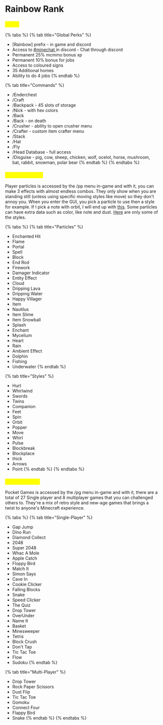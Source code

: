 # Rainbow Rank

### <mark style="color:yellow;">Perks</mark>

{% tabs %}
{% tab title="Global Perks" %}
* \[Rainbow] prefix - in game and discord
* Access to [#minechat ](https://discord.gg/DcVvbkh) in discord - Chat through discord
* Permanent 25% mcmmo bonus xp
* Permanent 10% bonus for jobs
* Access to coloured signs
* 35 Additional homes
* Ability to do 4 jobs
{% endtab %}

{% tab title="Commands" %}
* &#x20;/Enderchest
* /Craft
* /Backpack - 45 slots of storage&#x20;
* /Nick -  with hex colors
* /Back
* /Back - on death
* /Crusher - ability to open crusher menu
* /Crafter - custom item crafter menu&#x20;
* /Stack
* /Hat
* /Fly
* /Head Database - full access
* /Disguise - pig, cow, sheep, chicken, wolf, ocelot, horse, mushroom, bat, rabbit, snowman, polar bear
{% endtab %}
{% endtabs %}

### <mark style="color:yellow;">Player Particles</mark>

Player particles is accessed by the /pp menu in-game and with it, you can make 3 effects with almost endless combos. They only show when you are standing still (unless using specific moving styles like move) so they don't annoy you. When you enter the GUI, you pick a particle to use then a style for example. If I pick a note with orbit, I will end up with [this](http://m/). Some particles can have extra data such as color, like note and dust. [Here](http://m/) are only some of the styles.

{% tabs %}
{% tab title="Particles" %}
* Enchanted Hit
* Flame
* Portal
* Spell
* Block
* End Rod
* Firework
* Damager Indicator
* Entity Effect
* Cloud
* Dripping Lava
* Dripping Water
* Happy Villager
* Item
* Nautilus
* Item Slime
* Item Snowball
* Splash
* Enchant
* Mycelium
* Heart
* Rain
* Ambient Effect
* Dolphin
* Fishing
* Underwater
{% endtab %}

{% tab title="Styles" %}
* Hurt
* Whirlwind
* Swords
* Twins
* Companion&#x20;
* Feet
* Spin
* Orbit
* Popper
* Move
* Whirl
* Pulse
* Blockbreak
* Blockplace
* thick
* Arrows
* Point
{% endtab %}
{% endtabs %}

### <mark style="color:yellow;">Pocket Games</mark>

Pocket Games is accessed by the /pg menu in-game and with it, there are a total of 27 Single player and 8 multiplayer games that you can challenged others to. They're a mix of retro style and new-age games that brings a twist to anyone's Minecraft experience.

{% tabs %}
{% tab title="Single-Player" %}
* Gap Jump
* Dino Run
* Diamond Collect
* 2048
* Super 2048
* Whac A Mole
* Apple Catch
* Floppy Bird
* Match It
* Simon Says
* Cave In
* Cookie Clicker
* Falling Blocks
* Snake
* Speed Clicker
* The Quiz
* Drop Tower
* OverUnder
* Name It
* Basket
* Minesweeper
* Tetris
* Block Crush
* Don't Tap
* Tic Tac Toe
* Flow
* Sudoku
{% endtab %}

{% tab title="Multi-Player" %}
* Drop Tower
* Rock Paper Scissors
* Dust Flip
* Tic Tac Toe
* Gomoku
* Connect Four
* Flappy Bird
* Snake
{% endtab %}
{% endtabs %}
